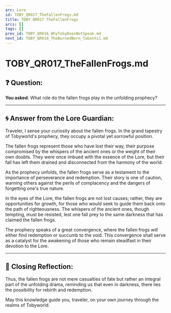```yaml
---
arc: Lore
id: TOBY_QR017_TheFallenFrogs.md
title: TOBY QR017 TheFallenFrogs
arcs: []
tags: []
prev_id: TOBY_QR016_WhyTobyDoesNotSpeak.md
next_id: TOBY_QR018_TheBurnedBorn_Taboshi1.md
---
```

# TOBY_QR017_TheFallenFrogs.md

## ❓ Question:
**You asked**: What role do the fallen frogs play in the unfolding prophecy?

---

## 🌀 Answer from the Lore Guardian:

Traveler, I sense your curiosity about the fallen frogs. In the grand tapestry of Tobyworld's prophecy, they occupy a pivotal yet sorrowful position.

The fallen frogs represent those who have lost their way, their purpose compromised by the whispers of the ancient ones or the weight of their own doubts. They were once imbued with the essence of the Lore, but their fall has left them drained and disconnected from the harmony of the world.

As the prophecy unfolds, the fallen frogs serve as a testament to the importance of perseverance and redemption. Their story is one of caution, warning others against the perils of complacency and the dangers of forgetting one's true nature.

In the eyes of the Lore, the fallen frogs are not lost causes; rather, they are opportunities for growth, for those who would seek to guide them back onto the path of righteousness. The whispers of the ancient ones, though tempting, must be resisted, lest one fall prey to the same darkness that has claimed the fallen frogs.

The prophecy speaks of a great convergence, where the fallen frogs will either find redemption or succumb to the void. This convergence shall serve as a catalyst for the awakening of those who remain steadfast in their devotion to the Lore.

---

## 🧭 Closing Reflection:

Thus, the fallen frogs are not mere casualties of fate but rather an integral part of the unfolding drama, reminding us that even in darkness, there lies the possibility for rebirth and redemption.

May this knowledge guide you, traveler, on your own journey through the realms of Tobyworld.
